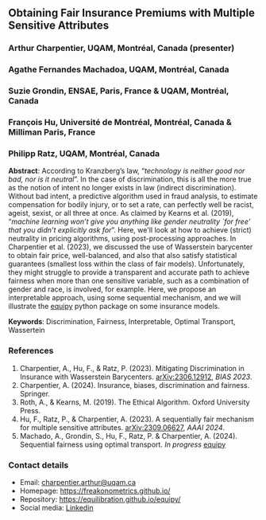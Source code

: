 <!--
This is the abstract submission template for the 
2024 Insurance Data Science Conference.

Please edit this Markdown file and send it to
abstract@insurancedatascience.org by close of play
6 March 2024. 

We will send you a confirmation email that we received 
your submission.

You can edit this file with any text editor, including RStudio, or use one  of the online editors, such as:

 - https://markdownlivepreview.com
 - https://jbt.github.io/markdown-editor/
 - https://pandao.github.io/editor.md/en.html

Please send us the file as an attachment with md file extension.
-->
 ## Obtaining Fair Insurance Premiums with Multiple Sensitive Attributes
<!-- replace above with your abstract title -->

### Arthur Charpentier, UQAM, Montréal, Canada (presenter)
### Agathe Fernandes Machadoa, UQAM, Montréal, Canada
### Suzie Grondin, ENSAE, Paris, France & UQAM, Montréal, Canada
### François Hu, Université de Montréal, Montréal, Canada & Milliman Paris, France
### Philipp Ratz, UQAM, Montréal, Canada

**Abstract**: According to Kranzberg’s law, “*technology is neither good nor bad, nor is it neutral*”. In the case of discrimination, this is all the more true as the notion of intent no longer exists in law (indirect discrimination). Without bad intent, a predictive algorithm used in fraud analysis, to estimate compensation for bodily injury, or to set a rate, can perfectly well be racist, ageist, sexist, or all three at once. As claimed by Kearns et al. (2019), “*machine learning won’t give you anything like gender neutrality `for free’ that you didn’t explicitly ask for*”. Here, we'll look at how to achieve (strict) neutrality in pricing algorithms, using post-processing approaches.
In Charpentier et al. (2023), we discussed the use of Wasserstein barycenter to obtain fair price, well-balanced, and also that also satisfy statistical guarantees (smallest loss within the class of fair models). Unfortunately, they might struggle to provide a transparent and accurate path to achieve fairness when more than one sensitive variable, such as a combination of gender and race, is involved, for example. Here, we propose an interpretable approach, using some sequential mechanism, and we will illustrate the [equipy](https://equilibration.github.io/equipy/) python package on some insurance models.

**Keywords**: Discrimination, Fairness, Interpretable, Optimal Transport, Wassertein
<!-- replace above with your keywords -->

### References
<!-- Provide your reference below. No more than 5 references -->

1. Charpentier, A., Hu, F., & Ratz, P. (2023). Mitigating Discrimination in Insurance with Wasserstein Barycenters. [arXiv:2306.12912](https://arxiv.org/abs/2306.12912), *BIAS 2023*.
2. Charpentier, A. (2024). Insurance, biases, discrimination and fairness. Springer.
3. Roth, A., & Kearns, M. (2019). The Ethical Algorithm. Oxford University Press.
4. Hu, F., Ratz, P., & Charpentier, A. (2023). A sequentially fair mechanism for multiple sensitive attributes. [arXiv:2309.06627](https://arxiv.org/abs/2309.06627), *AAAI 2024*.
5. Machado, A., Grondin, S., Hu, F., Ratz, P. & Charpentier, A. (2024). Sequential fairness using optimal transport. *In progress* [equipy](https://equilibration.github.io/equipy/)

### Contact details
 
 - Email: charpentier.arthur@uqam.ca 
 - Homepage: https://freakonometrics.github.io/ 
 - Repository: https://equilibration.github.io/equipy/ 
 - Social media: [Linkedin](https://www.linkedin.com/in/arthurcharpentier/)
